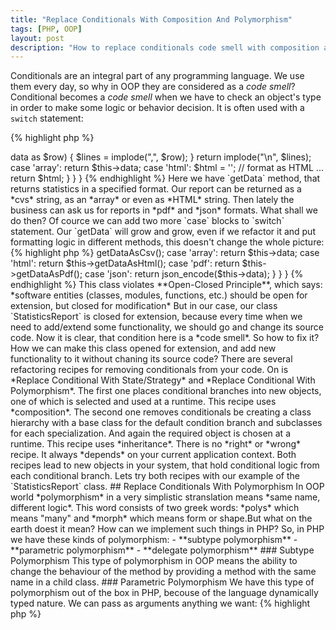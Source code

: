 ```yaml
---
title: "Replace Conditionals With Composition And Polymorphism"
tags: [PHP, OOP]
layout: post
description: "How to replace conditionals code smell with composition and Polymorphism"
---
```


Conditionals are an integral part of any programming language. We use them every day, so why in OOP they are considered as a *code smell*?
Conditional becomes a *code smell* when we have to check an object's type in order to make some logic or behavior decision. It is often used with a `switch` statement:

{% highlight php %}
<?php

class StatisticsReport
{

    protected $data;

    protected function initData() {
        // ...
    }

    public function getData($format = 'csv')
    {
        switch($format) {
            case 'csv':
                $lines = [];
                foreach($this->data as $row) {
                    $lines = implode(",", $row);
                }

                return implode("\n", $lines);

            case 'array': 
                return $this->data;

            case 'html':
                $html = '';
                // format as HTML ...
                return $html;
        }
    }
}
{% endhighlight %}

Here we have `getData` method, that returns statistics in a specified format. Our report can be returned as a *cvs* string, as an *array* or even as *HTML* string. Then lately the business can ask us for reports in *pdf* and *json* formats. What shall we do then? Of cource we can add two more `case` blocks to `switch` statement. Our `getData` will grow and grow, even if we refactor it and put formatting logic in different methods, this doesn't change the whole picture:

{% highlight php %}
<?php

class StatisticsReport
{

    protected $data;

    protected function initData() {
        // ...
    }

    public function getData($format = 'csv')
    {
        switch($format) {
            case 'csv':
               return $this->getDataAsCsv();

            case 'array': 
                return $this->data;

            case 'html':
                return $this->getDataAsHtml();

            case 'pdf':
                return $this->getDataAsPdf();

            case 'json':
                return json_encode($this->data);
        }
    }
}
{% endhighlight %}

This class violates **Open-Closed Principle**, which says:

*software entities (classes, modules, functions, etc.) should be open for extension, but closed for modification*

But in our case, our class `StatisticsReport` is closed for extension, because every time when we need to add/extend some functionality, we should go and change its source code. Now it is clear, that condition here is a *code smell*. So how to fix it? How we can make this class opened for extension, and add new functionality to it without chaning its source code?

There are several refactoring recipes for removing conditionals from your code. On is *Replace Conditional With State/Strategy* and *Replace Conditional With Polymorphism*.
The first one places conditional branches into new objects, one of which is selected and used at a runtime. This recipe uses *composition*. The second one removes conditionals be creating a class hierarchy with a base class for the default condition branch and subclasses for each specialization. And again the required object is chosen at a runtime. This recipe uses *inheritance*.

There is no *right* or *wrong* recipe. It always *depends* on your current application context. Both recipes lead to new objects in your system, that hold conditional logic from each conditional branch.

Lets try both recipes with our example of the `StatisticsReport` class.

## Replace Conditionals With Polymorphism

In OOP world *polymorphism* in a very simplistic stranslation means *same name, different logic*. This word consists of two greek words: *polys* which means "many" and *morph* which means form or shape.But what on the earth doest it mean? How can we implement such things in PHP? 

So, in PHP we have these kinds of polymorphism: 

- **subtype polymorphism**
- **parametric polymorphism** 
- **delegate polymorphism**

### Subtype Polymorphism
This type of polymorphism in OOP means the ability to change the behaviour of the method by providing a method with the same name in a child class.

### Parametric Polymorphism
We have this type of polymorphism out of the box in PHP, becouse of the language dynamically typed nature. We can pass as arguments anything we want:

{% highlight php %}
<?php

function sum($a, $b) {
    return $a + $b;
}

echo sum((int)2, (int)5); // 7
echo sum((double)2.5, (double)3.5); // 5
echo sum('a', 'bc'); // 0
{% endhighlight %}

In the code above we have `sum` function, that supports parametric polymorphism. It successfully accepts argument with different data types.
